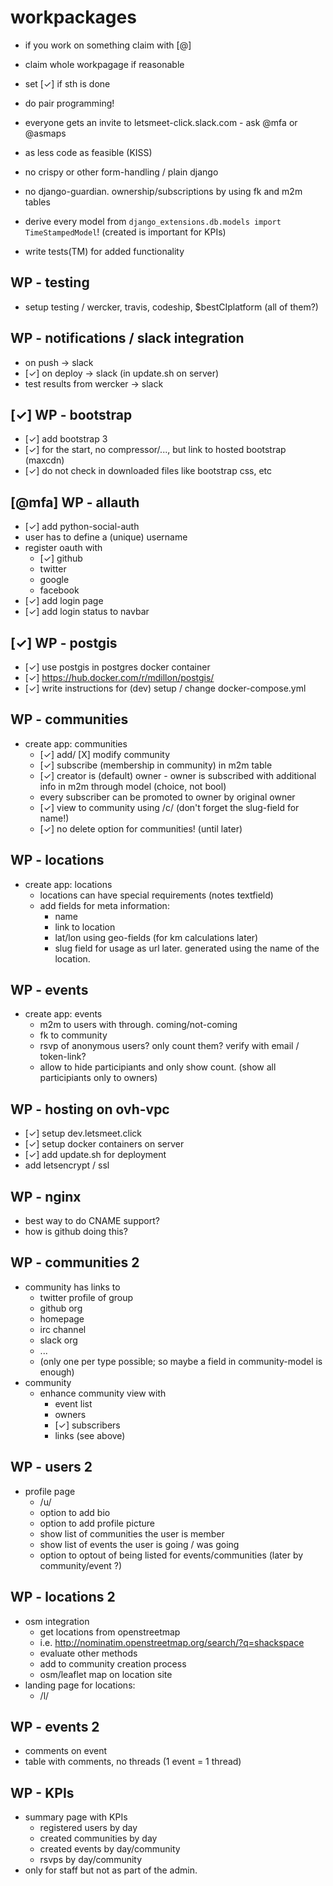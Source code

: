 # workpackages

- if you work on something claim with [@<handle>]
- claim whole workpagage if reasonable
- set [✓] if sth is done
- do pair programming!
- everyone gets an invite to letsmeet-click.slack.com - ask @mfa or @asmaps

- as less code as feasible (KISS)
- no crispy or other form-handling / plain django
- no django-guardian. ownership/subscriptions by using fk and m2m tables
- derive every model from `django_extensions.db.models import TimeStampedModel`! (created is important for KPIs)
- write tests(TM) for added functionality

## WP - testing

- setup testing / wercker, travis, codeship, $bestCIplatform (all of them?)

## WP - notifications / slack integration

- on push -> slack
- [✓] on deploy -> slack (in update.sh on server)
- test results from wercker -> slack

## [✓] WP - bootstrap

- [✓] add bootstrap 3
- [✓] for the start, no compressor/..., but link to hosted bootstrap (maxcdn)
- [✓] do not check in downloaded files like bootstrap css, etc

## [@mfa] WP - allauth

- [✓] add python-social-auth
- user has to define a (unique) username
- register oauth with
  - [✓] github
  - twitter
  - google
  - facebook
- [✓] add login page
- [✓] add login status to navbar

## [✓] WP - postgis

- [✓] use postgis in postgres docker container
- [✓] https://hub.docker.com/r/mdillon/postgis/
- [✓] write instructions for (dev) setup / change docker-compose.yml

## WP - communities

- create app: communities
  - [✓] add/ [X] modify community
  - [✓] subscribe (membership in community) in m2m table
  - [✓] creator is (default) owner - owner is subscribed with additional info in m2m through model (choice, not bool)
  - every subscriber can be promoted to owner by original owner
  - [✓] view to community using /c/<slug> (don't forget the slug-field for name!)
  - [✓] no delete option for communities! (until later)

## WP - locations

- create app: locations
  - locations can have special requirements (notes textfield)
  - add fields for meta information:
    - name
    - link to location
    - lat/lon using geo-fields (for km calculations later)
    - slug field for usage as url later. generated using the name of the location.

## WP - events

- create app: events
  - m2m to users with through. coming/not-coming
  - fk to community
  - rsvp of anonymous users? only count them? verify with email / token-link?
  - allow to hide participiants and only show count. (show all participiants only to owners)

## WP - hosting on ovh-vpc

- [✓] setup dev.letsmeet.click
- [✓] setup docker containers on server
- [✓] add update.sh for deployment
- add letsencrypt / ssl

## WP - nginx

- best way to do CNAME support?
- how is github doing this?

## WP - communities 2

- community has links to
  - twitter profile of group
  - github org
  - homepage
  - irc channel
  - slack org
  - ...
  - (only one per type possible; so maybe a field in community-model is enough)
- community
  - enhance community view with
    - event list
    - owners
    - [✓] subscribers
    - links (see above)

## WP - users 2

- profile page
  - /u/<username>
  - option to add bio
  - option to add profile picture
  - show list of communities the user is member
  - show list of events the user is going / was going
  - option to optout of being listed for events/communities (later by community/event ?)

## WP - locations 2

- osm integration
  - get locations from openstreetmap
  - i.e. http://nominatim.openstreetmap.org/search/?q=shackspace
  - evaluate other methods
  - add to community creation process
  - osm/leaflet map on location site
- landing page for locations:
  - /l/<slug>

## WP - events 2

- comments on event
- table with comments, no threads (1 event = 1 thread)

## WP - KPIs

- summary page with KPIs
  - registered users by day
  - created communities by day
  - created events by day/community
  - rsvps by day/community
- only for staff but not as part of the admin.
